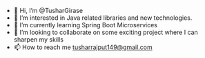 - 👋 Hi, I’m @TusharGirase
- 👀 I’m interested in Java related libraries and new technologies.
- 🌱 I’m currently learning Spring Boot Microservices
- 💞️ I’m looking to collaborate on some exciting project where I can sharpen my skills
- 📫 How to reach me tusharrajput149@gmail.com

<!---
TusharGirase/TusharGirase is a ✨ special ✨ repository because its `README.md` (this file) appears on your GitHub profile.
You can click the Preview link to take a look at your changes.
--->

